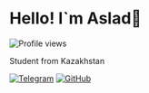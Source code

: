 # Hello! I`m Aslad👋

![Profile views](https://komarev.com/ghpvc/?username=Asladck&color=blue)

Student from Kazakhstan

[![Telegram](https://img.shields.io/badge/Telegram-2CA5E0?style=for-the-badge&logo=telegram&logoColor=white)](https://t.me/repwi5)
[![GitHub](https://img.shields.io/badge/GitHub-100000?style=for-the-badge&logo=github&logoColor=white)](https://github.com/Asladck)
